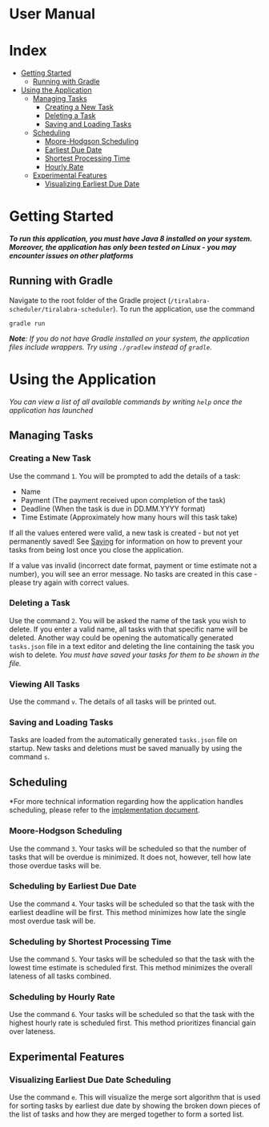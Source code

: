 # User Manual

# Index
- [Getting Started](#getting-started)
	- [Running with Gradle](#running-with-gradle)
- [Using the Application](#using-the-application)
	- [Managing Tasks](#managing-tasks)
		- [Creating a New Task](#creating-a-new-task)
		- [Deleting a Task](#deleting-a-task)
		- [Saving and Loading Tasks](#saving-and-loading-tasks)
	- [Scheduling](#scheduling)
		- [Moore-Hodgson Scheduling](#moore-hodgson-scheduling)
		- [Earliest Due Date](#scheduling-by-earliest-due-date)
		- [Shortest Processing Time](#scheduling-by-shortest-processing-time)
		- [Hourly Rate](#scheduling-by-hourly-rate)
	- [Experimental Features](#experimental-features)
		- [Visualizing Earliest Due Date](#visualizing-earliest-due-date-scheduling)

# Getting Started
***To run this application, you must have Java 8 installed on your system. Moreover, the application has only been tested on Linux - you may encounter issues on other platforms***

## Running with Gradle
Navigate to the root folder of the Gradle project (```/tiralabra-scheduler/tiralabra-scheduler```). To run the application, use the command
```
gradle run
```
***Note**: If you do not have Gradle installed on your system, the application files include wrappers. Try using ```./gradlew``` instead of ```gradle```.*

# Using the Application

*You can view a list of all available commands by writing ```help``` once the application has launched*

## Managing Tasks

### Creating a New Task

Use the command ```1```. You will be prompted to add the details of a task:
- Name
- Payment (The payment received upon completion of the task)
- Deadline (When the task is due in DD.MM.YYYY format)
- Time Estimate (Approximately how many hours will this task take)

If all the values entered were valid, a new task is created - but not yet permanently saved! See [Saving](#saving) for information on how to prevent your tasks from being lost once you close the application.

If a value vas invalid (incorrect date format, payment or time estimate not a number), you will see an error message. No tasks are created in this case - please try again with correct values.

### Deleting a Task

Use the command ```2```. You will be asked the name of the task you wish to delete. If you enter a valid name, all tasks with that specific name will be deleted. Another way could be opening the automatically generated ```tasks.json``` file in a text editor and deleting the line containing the task you wish to delete. *You must have saved your tasks for them to be shown in the file.*

### Viewing All Tasks

Use the command ```v```. The details of all tasks will be printed out.

### Saving and Loading Tasks

Tasks are loaded from the automatically generated ```tasks.json``` file on startup. New tasks and deletions must be saved manually by using the command ```s```.

## Scheduling

*For more technical information regarding how the application handles scheduling, please refer to the [implementation document](https://github.com/otsha/tiralabra-scheduler/blob/master/Documentation/implementation.md).

### Moore-Hodgson Scheduling

Use the command ```3```. Your tasks will be scheduled so that the number of tasks that will be overdue is minimized. It does not, however, tell how late those overdue tasks will be.

### Scheduling by Earliest Due Date

Use the command ```4```. Your tasks will be scheduled so that the task with the earliest deadline will be first. This method minimizes how late the single most overdue task will be.

### Scheduling by Shortest Processing Time

Use the command ```5```. Your tasks will be scheduled so that the task with the lowest time estimate is scheduled first. This method minimizes the overall lateness of all tasks combined.

### Scheduling by Hourly Rate

Use the command ```6```. Your tasks will be scheduled so that the task with the highest hourly rate is scheduled first. This method prioritizes financial gain over lateness.

## Experimental Features

### Visualizing Earliest Due Date Scheduling

Use the command ```e```. This will visualize the merge sort algorithm that is used for sorting tasks by earliest due date by showing the broken down pieces of the list of tasks and how they are merged together to form a sorted list.
